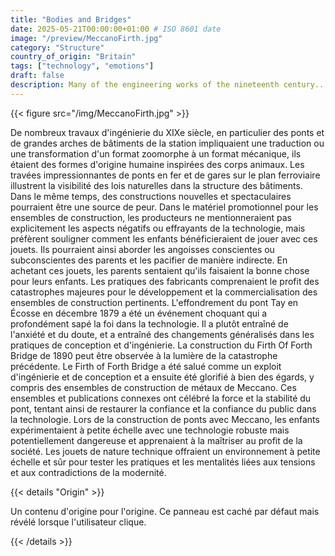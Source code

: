 ```yaml
---
title: "Bodies and Bridges"
date: 2025-05-21T00:00:00+01:00 # ISO 8601 date
image: "/preview/MeccanoFirth.jpg"
category: "Structure"
country_of_origin: "Britain"
tags: ["technology", "emotions"]
draft: false
description: Many of the engineering works of the nineteenth century...
---
```




{{< figure src="/img/MeccanoFirth.jpg" >}}

De nombreux travaux d'ingénierie du XIXe siècle, en particulier des ponts et de grandes arches de bâtiments de la station impliquaient une traduction ou une transformation d'un format zoomorphe à un format mécanique, ils étaient des formes d'origine humaine inspirées des corps animaux. Les travées impressionnantes de ponts en fer et de gares sur le plan ferroviaire illustrent la visibilité des lois naturelles dans la structure des bâtiments. Dans le même temps, des constructions nouvelles et spectaculaires pourraient être une source de peur. Dans le matériel promotionnel pour les ensembles de construction, les producteurs ne mentionneraient pas explicitement les aspects négatifs ou effrayants de la technologie, mais préfèrent souligner comment les enfants bénéficieraient de jouer avec ces jouets. Ils pourraient ainsi aborder les angoisses conscientes ou subconscientes des parents et les pacifier de manière indirecte. En achetant ces jouets, les parents sentaient qu'ils faisaient la bonne chose pour leurs enfants. Les pratiques des fabricants comprenaient le profit des catastrophes majeures pour le développement et la commercialisation des ensembles de construction pertinents. L'effondrement du pont Tay en Écosse en décembre 1879 a été un événement choquant qui a profondément sapé la foi dans la technologie. Il a plutôt entraîné de l'anxiété et du doute, et a entraîné des changements généralisés dans les pratiques de conception et d'ingénierie. La construction du Firth Of Forth Bridge de 1890 peut être observée à la lumière de la catastrophe précédente. Le Firth of Forth Bridge a été salué comme un exploit d'ingénierie et de conception et a ensuite été glorifié à bien des égards, y compris des ensembles de construction de métaux de Meccano. Ces ensembles et publications connexes ont célébré la force et la stabilité du pont, tentant ainsi de restaurer la confiance et la confiance du public dans la technologie. Lors de la construction de ponts avec Meccano, les enfants expérimentaient à petite échelle avec une technologie robuste mais potentiellement dangereuse et apprenaient à la maîtriser au profit de la société. Les jouets de nature technique offraient un environnement à petite échelle et sûr pour tester les pratiques et les mentalités liées aux tensions et aux contradictions de la modernité.

{{< details "Origin" >}}

Un contenu d'origine pour l'origine. Ce panneau est caché par défaut mais révélé lorsque l'utilisateur clique.

{{< /details >}}

